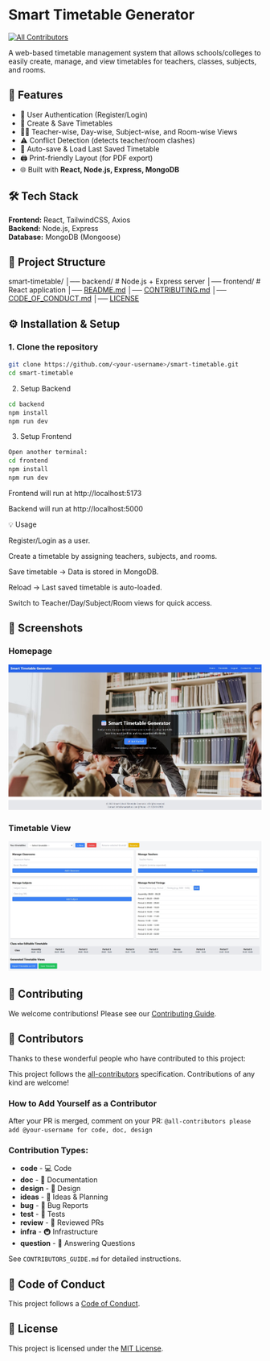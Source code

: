 # Smart Timetable Generator
<!-- ALL-CONTRIBUTORS-BADGE:START - Do not remove or modify this section -->
[![All Contributors](https://img.shields.io/badge/all_contributors-0-orange.svg?style=flat-square)](#contributors-)
<!-- ALL-CONTRIBUTORS-BADGE:END -->

A web-based timetable management system that allows schools/colleges to easily create, manage, and view timetables for teachers, classes, subjects, and rooms.

## 🚀 Features
- 🔐 User Authentication (Register/Login)
- 📅 Create & Save Timetables
- 👨‍🏫 Teacher-wise, Day-wise, Subject-wise, and Room-wise Views
- ⚠️ Conflict Detection (detects teacher/room clashes)
- 💾 Auto-save & Load Last Saved Timetable
- 🖨️ Print-friendly Layout (for PDF export)
- 🌐 Built with **React, Node.js, Express, MongoDB**

## 🛠️ Tech Stack
**Frontend:** React, TailwindCSS, Axios  
**Backend:** Node.js, Express  
**Database:** MongoDB (Mongoose)  

## 📂 Project Structure
smart-timetable/
│── backend/ # Node.js + Express server
│── frontend/ # React application
│── [README.md](README.md)
│── [CONTRIBUTING.md](CONTRIBUTING.md)
│── [CODE_OF_CONDUCT.md](CODE_OF_CONDUCT.md)
│── [LICENSE](LICENSE)

## ⚙️ Installation & Setup

### 1. Clone the repository
```bash
git clone https://github.com/<your-username>/smart-timetable.git
cd smart-timetable
```

2. Setup Backend
```bash
cd backend
npm install
npm run dev
```

3. Setup Frontend
```bash
Open another terminal:
cd frontend
npm install
npm run dev
```

Frontend will run at http://localhost:5173

Backend will run at http://localhost:5000

💡 Usage

Register/Login as a user.

Create a timetable by assigning teachers, subjects, and rooms.

Save timetable → Data is stored in MongoDB.

Reload → Last saved timetable is auto-loaded.

Switch to Teacher/Day/Subject/Room views for quick access.


## 📸 Screenshots

### Homepage
![Homepage](./assets/app-homepage.jpeg)

### Timetable View
![Timetable](./assets/timetable-view.jpeg)


## 🤝 Contributing

We welcome contributions! Please see our [Contributing Guide](CONTRIBUTING.md).

## 👥 Contributors
Thanks to these wonderful people who have contributed to this project:
<!-- ALL-CONTRIBUTORS-LIST:START - Do not remove or modify this section -->
<!-- prettier-ignore-start -->
<!-- markdownlint-disable -->
<!-- markdownlint-restore -->
<!-- prettier-ignore-end -->
<!-- ALL-CONTRIBUTORS-LIST:END -->

This project follows the [all-contributors](https://github.com/all-contributors/all-contributors.github.io) specification. Contributions of any kind are welcome!

### How to Add Yourself as a Contributor

After your PR is merged, comment on your PR:
`@all-contributors please add @your-username for code, doc, design`

### Contribution Types:
- **code** - 💻 Code
- **doc** - 📖 Documentation  
- **design** - 🎨 Design
- **ideas** - 🤔 Ideas & Planning
- **bug** - 🐛 Bug Reports
- **test** - 🧪 Tests
- **review** - 👀 Reviewed PRs
- **infra** - 🚇 Infrastructure
- **question** - 💬 Answering Questions

See `CONTRIBUTORS_GUIDE.md` for detailed instructions.

## 📜 Code of Conduct

This project follows a [Code of Conduct](CODE_OF_CONDUCT.md).

## 📄 License

This project is licensed under the [MIT License](LICENSE).
